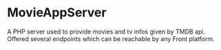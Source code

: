 # MovieAppServer
A PHP server used to provide movies and tv infos given by TMDB api. Offered several endpoints which can be reachable by any Front platform. 
